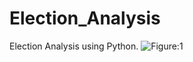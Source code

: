 # Election_Analysis
Election Analysis using Python.
![Figure:1](https://westbrookct.us/ImageRepository/Document?documentId=4459)
